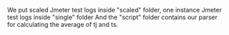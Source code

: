 We put scaled Jmeter test logs inside "scaled" folder, one instance Jmeter test logs inside "single" folder
And the "script" folder contains our parser for calculating the average of tj and ts.
